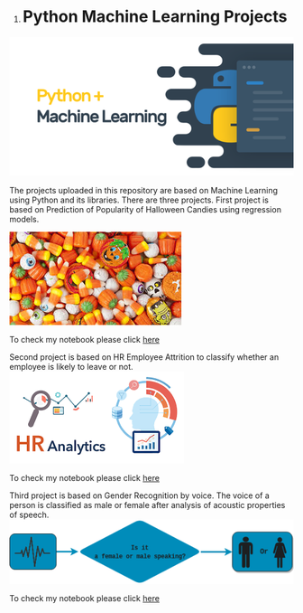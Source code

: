 1. # Python Machine Learning Projects

![Python](https://github.com/kaushalneha30/Python-Machine-Learning-Projects/blob/main/1_bO6lRwKN8TlPhEbxNTHhAA.png?raw=true)

The projects uploaded in this repository are based on Machine Learning using Python and its libraries. 
There are three projects.
First project is based on Prediction of Popularity of Halloween Candies using regression models.

![Candies](https://github.com/kaushalneha30/Python-Machine-Learning-Projects/blob/main/Halloween_candies.jpg?raw=true)

To check my notebook please click [here](https://github.com/kaushalneha30/Python-Machine-Learning-Projects/blob/main/Halloween%20candies%20popularity%20prediction/ML_on_Halloween_Candy_Dataset.ipynb)

Second project is based on HR Employee Attrition to classify whether an employee is likely to leave or not.
![enter image description here](https://github.com/kaushalneha30/Python-Machine-Learning-Projects/blob/main/download.png?raw=true)

To check my notebook please click [here](https://github.com/kaushalneha30/Python-Machine-Learning-Projects/blob/main/HR-Employee-Attrition/HR_Analytics.ipynb)

Third project is based on Gender Recognition by voice. The voice of a person is classified as male or female after analysis of acoustic properties of speech.
![Gender recognition](https://github.com/kaushalneha30/Python-Machine-Learning-Projects/blob/main/vbgraph.png)

To check my notebook please click [here](https://github.com/kaushalneha30/Python-Machine-Learning-Projects/blob/main/Gender%20Recognition%20by%20Voice/Gender_Recognition_by_Voice.ipynb)
